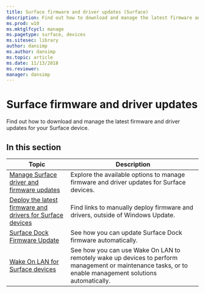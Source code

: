 ```yaml
---
title: Surface firmware and driver updates (Surface)
description: Find out how to download and manage the latest firmware and driver updates for your Surface device.
ms.prod: w10
ms.mktglfcycl: manage
ms.pagetype: surface, devices
ms.sitesec: library
author: dansimp
ms.author: dansimp
ms.topic: article
ms.date: 11/13/2018
ms.reviewer: 
manager: dansimp
---
```


# Surface firmware and driver updates

Find out how to download and manage the latest firmware and driver updates for your Surface device.

## In this section

| Topic | Description |
| --- | --- |
| [Manage Surface driver and firmware updates](manage-surface-pro-3-firmware-updates.md)| Explore the available options to manage firmware and driver updates for Surface devices.|
| [Deploy the latest firmware and drivers for Surface devices](deploy-the-latest-firmware-and-drivers-for-surface-devices.md)| Find links to manually deploy firmware and drivers, outside of Windows Update. | 
| [Surface Dock Firmware Update](surface-dock-firmware-update.md)| See how you can update Surface Dock firmware automatically.|
|[Wake On LAN for Surface devices](wake-on-lan-for-surface-devices.md) | See how you can use Wake On LAN to remotely wake up devices to perform management or maintenance tasks, or to enable management solutions automatically. |
